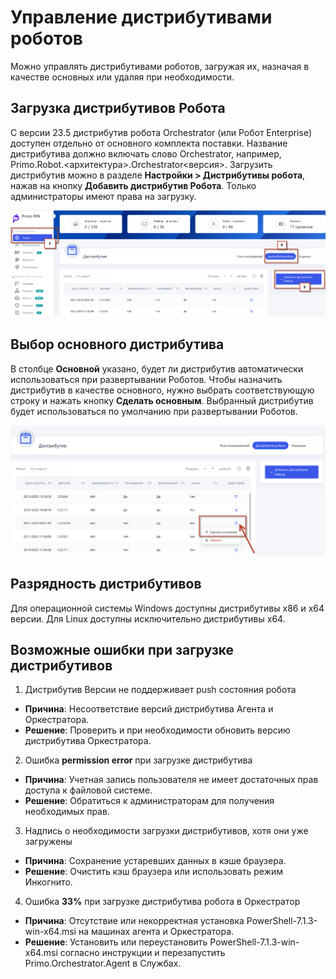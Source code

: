 # Управление дистрибутивами роботов

Можно управлять дистрибутивами роботов, загружая их, назначая в качестве основных или удаляя при необходимости.

## Загрузка дистрибутивов Робота

С версии 23.5 дистрибутив робота Orchestrator (или Робот Enterprise) доступен отдельно от основного комплекта поставки. Название дистрибутива должно включать слово Orchestrator, например, Primo.Robot.<архитектура>.Orchestrator<версия>. 
Загрузить дистрибутив можно в разделе **Настройки > Дистрибутивы робота**, нажав на кнопку **Добавить дистрибутив Робота**. Только администраторы имеют права на загрузку.

![](../../.gitbook/assets1/Distributiv.png)

## Выбор основного дистрибутива

В столбце **Основной** указано, будет ли дистрибутив автоматически использоваться при развертывании Роботов. Чтобы назначить дистрибутив в качестве основного, нужно выбрать соответствующую строку и нажать кнопку **Сделать основным**. Выбранный дистрибутив будет использоваться по умолчанию при развертывании Роботов.

![](../../.gitbook/assets1/Osnov_distr.png)

## Разрядность дистрибутивов

 Для операционной системы Windows доступны дистрибутивы  x86 и x64 версии. Для Linux доступны исключительно дистрибутивы x64.

 ## Возможные ошибки при загрузке дистрибутивов
 
1. Дистрибутив Версии не поддерживает push состояния робота
- **Причина**: Несоответствие версий дистрибутива Агента и Оркестратора.
- **Решение**: Проверить и при необходимости обновить версию дистрибутива Оркестратора.

2. Ошибка **permission error** при загрузке дистрибутива
- **Причина**: Учетная запись пользователя не имеет достаточных прав доступа к файловой системе.
- **Решение**: Обратиться к администраторам для получения необходимых прав.

3. Надпись о необходимости загрузки дистрибутивов, хотя они уже загружены
- **Причина**: Сохранение устаревших данных в кэше браузера.
- **Решение**: Очистить кэш браузера или использовать режим Инкогнито.

4. Ошибка **33%** при загрузке дистрибутива робота в Оркестратор
- **Причина**: Отсутствие или некорректная установка PowerShell-7.1.3-win-x64.msi на машинах агента и Оркестратора.
- **Решение**: Установить или переустановить PowerShell-7.1.3-win-x64.msi согласно инструкции и перезапустить Primo.Orchestrator.Agent в Службах.

